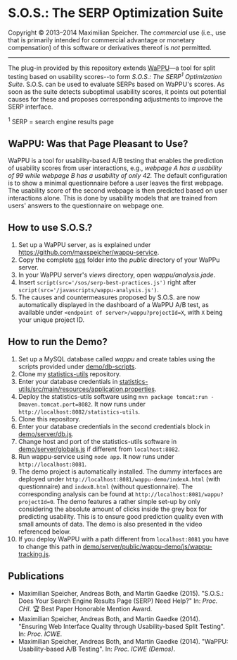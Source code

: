 S.O.S.: The SERP Optimization Suite
===================================

Copyright &copy; 2013&ndash;2014  Maximilian Speicher.
The *commercial* use (i.e., use that is primarily intended for commercial advantage or monetary compensation) of this software or derivatives thereof is *not* permitted.

----------

The plug-in provided by this repository extends [WaPPU](https://github.com/maxspeicher/wappu-service)&mdash;a tool for split testing based on usability scores--to form *S.O.S.: The SERP<sup>1</sup> Optimization Suite*. S.O.S. can be used to evaluate SERPs based on WaPPU's scores. As soon as the suite detects suboptimal usability scores, it points out potential causes for these and proposes corresponding adjustments to improve the SERP interface.

<sup>1</sup> SERP = search engine results page

## WaPPU: Was that Page Pleasant to Use?

WaPPU is a tool for usability-based A/B testing that enables the prediction of usability scores from user interactions, e.g., *webpage A has a usability of 99 while webpage B has a usability of only 42.* The default configuration is to show a minimal questionnaire before a user leaves the first webpage. The usability score of the second webpage is then predicted based on user interactions alone. This is done by usability models that are trained from users' answers to the questionnaire on webpage one.

## How to use S.O.S.?

1. Set up a WaPPU server, as is explained under https://github.com/maxspeicher/wappu-service.
2. Copy the complete [sos](sos) folder into the *public* directory of your WaPPu server.
3. In your WaPPU server's *views* directory, open *wappu/analysis.jade*.
4. Insert `script(src='/sos/serp-best-practices.js')` right after `script(src='/javascripts/wappu-analysis.js')`.
5. The causes and countermeasures proposed by S.O.S. are now automatically displayed in the dashboard of a WaPPU A/B test, as available under `<endpoint of server>/wappu?projectId=X`, with `X` being your unique project ID.

## How to run the Demo?

1. Set up a MySQL database called *wappu* and create tables using the scripts provided under [demo/db-scripts](demo/db-scripts).
2. Clone my [statistics-utils](https://github.com/maxspeicher/statistics-utils) repository.
3. Enter your database credentials in [statistics-utils/src/main/resources/application.properties](https://github.com/maxspeicher/statistics-utils/blob/master/src/main/resources/application.properties).
4. Deploy the statistics-utils software using `mvn package tomcat:run -Dmaven.tomcat.port=8082`. It now runs under `http://localhost:8082/statistics-utils`.
5. Clone this repository.
6. Enter your database credentials in the second credentials block in [demo/server/db.js](demo/server/db.js).
7. Change host and port of the statistics-utils software in [demo/server/globals.js](demo/server/globals.js) if different from `localhost:8082`.
8. Run wappu-service using `node app`. It now runs under `http://localhost:8081`.
9. The demo project is automatically installed. The dummy interfaces are deployed under `http://localhost:8081/wappu-demo/indexA.html` (with questionnaire) and `indexB.html` (without questionnaire). The corresponding analysis can be found at `http://localhost:8081/wappu?projectId=0`. The demo features a rather simple set-up by only considering the absolute amount of clicks inside the grey box for predicting usability. This is to ensure good prediction quality even with small amounts of data. The demo is also presented in the video referenced below.
10. If you deploy WaPPU with a path different from `localhost:8081` you have to change this path in [demo/server/public/wappu-demo/js/wappu-tracking.js](server/public/wappu-demo/js/wappu-tracking.js).

## Publications

* Maximilian Speicher, Andreas Both, and Martin Gaedke (2015). "S.O.S.: Does Your Search Engine Results Page (SERP) Need Help?" In: *Proc. CHI*. :trophy: Best Paper Honorable Mention Award.
* Maximilian Speicher, Andreas Both, and Martin Gaedke (2014). "Ensuring Web Interface Quality through Usability-based Split Testing". In: *Proc. ICWE*.
* Maximilian Speicher, Andreas Both, and Martin Gaedke (2014). "WaPPU: Usability-based A/B Testing". In: *Proc. ICWE (Demos)*.
